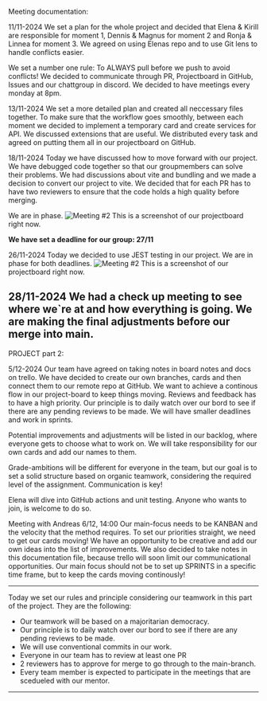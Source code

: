 Meeting documentation:
 
11/11-2024
We set a plan for the whole project and decided that Elena & Kirill are responsible for moment 1, Dennis & Magnus for moment 2 and Ronja & Linnea for moment 3. We agreed on using Elenas repo and to use Git lens to handle conflicts easier. 

We set a number one rule: To ALWAYS pull before we push to avoid conflicts! We decided to communicate through PR, Projectboard in GitHub, Issues and our chattgroup in discord.
We decided to have meetings every monday at 8pm. 


13/11-2024
We set a more detailed plan and created all neccessary files together.
To make sure that the workflow goes smoothly, between each moment we decided to implement a temporary card and create services for API. 
We discussed extensions that are useful. 
We distributed every task and agreed on putting them all in our projectboard on GitHub.

18/11-2024
Today we have discussed how to move forward with our project. We have debugged code together so that our groupmembers can solve their problems. We had discussions about vite and bundling and we made a decision to convert our project to vite. We decided that for each PR has to have two reviewers to ensure that the code holds a high quality before merging. 

We are in phase. 
![Meeting #2](images/241118.png) This is a screenshot of our projectboard right now. 

**We have set a deadline for our group: 27/11**

26/11-2024
Today we decided to use JEST testing in our project. 
We are in phase for both deadlines.
![Meeting #2](images/241126.png) This is a screenshot of our projectboard right now.

28/11-2024
We had a check up meeting to see where we`re at and how everything is going. 
We are making the final adjustments before our merge into main. 
-------------------------------------------------------------------------------------------------------------------------------------------------------------------------
PROJECT part 2:

5/12-2024
Our team have agreed on taking notes in board notes and docs on trello.
We have decided to create our own branches, cards and then connect them to our remote repo at GitHub. 
We want to achieve a continous flow in our project-board to keep things moving. 
Reviews and feedback has to have a high priority. 
Our principle is to daily watch over our bord to see if there are any pending reviews to be made. 
We will have smaller deadlines and work in sprints.

Potential improvements and adjustments will be listed in our backlog, where everyone gets to choose what to work on. 
We will take responsibility for our own cards and add our names to them.

Grade-ambitions will be different for everyone in the team, but our goal is to set a solid structure based on organic teamwork, considering the required level of the assignment.
Communication is key!

Elena will dive into GitHub actions and unit testing. 
Anyone who wants to join, is welcome to do so. 

Meeting with Andreas 6/12, 14:00
Our main-focus needs to be KANBAN and the velocity that the method requires. 
To set our priorities straight, we need to get our cards moving!
We have an opportunity to be creative and add our own ideas into the list of improvements.
We also decided to take notes in this documentation file, because trello will soon limit our communicational opportunities. 
Our main focus should not be to set up SPRINTS in a specific time frame, but to keep the cards moving continously!

*********************************************
Today we set our rules and principle considering our teamwork in this part of the project. They are the following:
* Our teamwork will be based on a majoritarian democracy. 
* Our principle is to daily watch over our bord to see if there are any pending reviews to be made. 
* We will use conventional commits in our work.
* Everyone in our team has to review at least one PR 
* 2 reviewers has to approve for merge to go through to the main-branch.  
* Every team member is expected to participate in the meetings that are scedueled with our mentor. 
*********************************************
